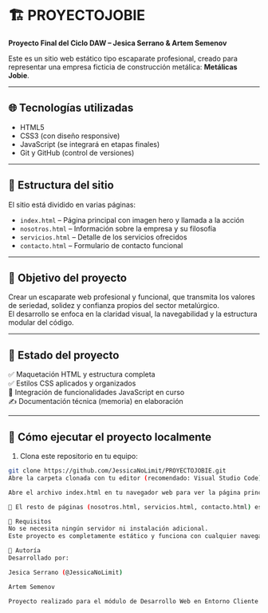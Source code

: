 # 🏗️ PROYECTOJOBIE

**Proyecto Final del Ciclo DAW – Jesica Serrano & Artem Semenov**

Este es un sitio web estático tipo escaparate profesional, creado para representar una empresa ficticia de construcción metálica: **Metálicas Jobie**.

---

## 🌐 Tecnologías utilizadas

- HTML5
- CSS3 (con diseño responsive)
- JavaScript (se integrará en etapas finales)
- Git y GitHub (control de versiones)

---

## 📁 Estructura del sitio

El sitio está dividido en varias páginas:

- `index.html` – Página principal con imagen hero y llamada a la acción
- `nosotros.html` – Información sobre la empresa y su filosofía
- `servicios.html` – Detalle de los servicios ofrecidos
- `contacto.html` – Formulario de contacto funcional

---

## 🎯 Objetivo del proyecto

Crear un escaparate web profesional y funcional, que transmita los valores de seriedad, solidez y confianza propios del sector metalúrgico.  
El desarrollo se enfoca en la claridad visual, la navegabilidad y la estructura modular del código.

---

## 📌 Estado del proyecto

✅ Maquetación HTML y estructura completa  
✅ Estilos CSS aplicados y organizados  
🚧 Integración de funcionalidades JavaScript en curso  
✍️ Documentación técnica (memoria) en elaboración

---

## 🧰 Cómo ejecutar el proyecto localmente

1. Clona este repositorio en tu equipo:

```bash
git clone https://github.com/JessicaNoLimit/PROYECTOJOBIE.git
Abre la carpeta clonada con tu editor (recomendado: Visual Studio Code).

Abre el archivo index.html en tu navegador web para ver la página principal.

📁 El resto de páginas (nosotros.html, servicios.html, contacto.html) están enlazadas desde el menú de navegación y también se pueden abrir directamente desde el navegador.

📎 Requisitos
No se necesita ningún servidor ni instalación adicional.
Este proyecto es completamente estático y funciona con cualquier navegador moderno (Chrome, Firefox, Edge...).

👥 Autoría
Desarrollado por:

Jesica Serrano (@JessicaNoLimit)

Artem Semenov

Proyecto realizado para el módulo de Desarrollo Web en Entorno Cliente del ciclo DAW Jobie (modalidad a distancia).
